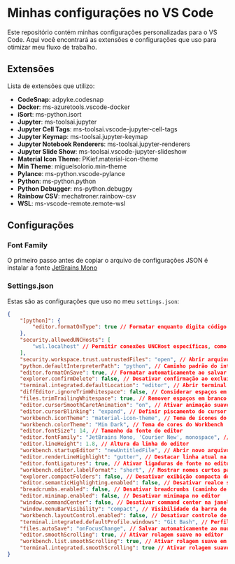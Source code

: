 # Minhas configurações no VS Code

Este repositório contém minhas configurações personalizadas para o VS Code. Aqui você encontrará as extensões e configurações que uso para otimizar meu fluxo de trabalho.

## Extensões

Lista de extensões que utilizo:

- **CodeSnap**: adpyke.codesnap
- **Docker**: ms-azuretools.vscode-docker
- **iSort**: ms-python.isort
- **Jupyter**: ms-toolsai.jupyter
- **Jupyter Cell Tags**: ms-toolsai.vscode-jupyter-cell-tags
- **Jupyter Keymap**: ms-toolsai.jupyter-keymap
- **Jupyter Notebook Renderers**: ms-toolsai.jupyter-renderers
- **Jupyter Slide Show**: ms-toolsai.vscode-jupyter-slideshow
- **Material Icon Theme**: PKief.material-icon-theme
- **Min Theme**: miguelsolorio.min-theme
- **Pylance**: ms-python.vscode-pylance
- **Python**: ms-python.python
- **Python Debugger**: ms-python.debugpy
- **Rainbow CSV**: mechatroner.rainbow-csv
- **WSL**: ms-vscode-remote.remote-wsl

## Configurações

### Font Family

O primeiro passo antes de copiar o arquivo de configurações JSON é instalar a fonte [JetBrains Mono](https://www.jetbrains.com/lp/mono/)

### Settings.json

Estas são as configurações que uso no meu `settings.json`:

```json
{
    "[python]": {
        "editor.formatOnType": true // Formatar enquanto digita código Python
    },
    "security.allowedUNCHosts": [
        "wsl.localhost" // Permitir conexões UNCHost específicas, como para WSL
    ],
    "security.workspace.trust.untrustedFiles": "open", // Abrir arquivos não confiáveis
    "python.defaultInterpreterPath": "python", // Caminho padrão do interpretador Python
    "editor.formatOnSave": true, // Formatar automaticamente ao salvar
    "explorer.confirmDelete": false, // Desativar confirmação ao excluir arquivos
    "terminal.integrated.defaultLocation": "editor", // Abrir terminal integrado na área do editor
    "diffEditor.ignoreTrimWhitespace": false, // Considerar espaços em branco ao comparar diferenças
    "files.trimTrailingWhitespace": true, // Remover espaços em branco no final das linhas ao salvar
    "editor.cursorSmoothCaretAnimation": "on", // Ativar animação suave do cursor
    "editor.cursorBlinking": "expand", // Definir piscamento do cursor como expandido
    "workbench.iconTheme": "material-icon-theme", // Tema de ícones do Workbench
    "workbench.colorTheme": "Min Dark", // Tema de cores do Workbench
    "editor.fontSize": 14, // Tamanho da fonte do editor
    "editor.fontFamily": "JetBrains Mono, 'Courier New', monospace", // Família de fontes do editor
    "editor.lineHeight": 1.8, // Altura da linha do editor
    "workbench.startupEditor": "newUntitledFile", // Abrir novo arquivo em branco ao iniciar
    "editor.renderLineHighlight": "gutter", // Destacar linha atual na margem esquerda
    "editor.fontLigatures": true, // Ativar ligaduras de fonte no editor
    "workbench.editor.labelFormat": "short", // Mostrar nomes curtos para abas de editores
    "explorer.compactFolders": false, // Desativar exibição compacta de pastas
    "editor.semanticHighlighting.enabled": false, // Desativar realce semântico no editor
    "breadcrumbs.enabled": false, // Desativar breadcrumbs (caminho de navegação)
    "editor.minimap.enabled": false, // Desativar minimapa no editor
    "window.commandCenter": false, // Desativar command center na janela do VS Code
    "window.menuBarVisibility": "compact", // Visibilidade da barra de menu
    "workbench.layoutControl.enabled": false, // Desativar controle de layout do workbench
    "terminal.integrated.defaultProfile.windows": "Git Bash", // Perfil padrão do terminal integrado
    "files.autoSave": "onFocusChange", // Salvar automaticamente ao mudar de foco
    "editor.smoothScrolling": true, // Ativar rolagem suave no editor
    "workbench.list.smoothScrolling": true, // Ativar rolagem suave em todo o workbench
    "terminal.integrated.smoothScrolling": true // Ativar rolagem suave no terminal
}

